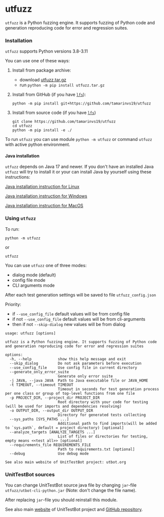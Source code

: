 # utfuzz

`utfuzz` is a Python fuzzing engine. It supports fuzzing of Python code and generation reproducing code for error and regression suites.

### Installation

`utfuzz` supports Python versions 3.8-3.11

You can use one of these ways:
1. Install from package archive:
    - download [utfuzz.tar.gz](https://github.com/tamarinvs19/utfuzz/raw/master/utfuzz_build/utfuzz.tar.gz?download=)
    - run
      `
      python -m pip install utfuzz.tar.gz
      `

2. Install from GitHub (if you have [`lfs`](https://docs.github.com/en/repositories/working-with-files/managing-large-files/about-git-large-file-storage)):
    ```shell
    python -m pip install git+https://github.com/tamarinvs19/utfuzz
    ```
3. Install from source code (if you have [`lfs`](https://docs.github.com/en/repositories/working-with-files/managing-large-files/about-git-large-file-storage))
    ```shell
    git clone https://github.com/tamarinvs19/utfuzz
    cd utfuzz
    python -m pip install -e ./
    ```

To run `utfuzz` you can use module `python -m utfuzz` or command `utfuzz` with active python environment.

#### Java installation

`utfuzz` depends on Java 17 and newer. If you don't have an installed Java `utfuzz` will try to install it or your can install Java by yourself using these instructions:

[Java installation instruction for Linux](https://docs.oracle.com/en/java/javase/17/install/installation-jdk-linux-platforms.html)

[Java installation instruction for Windows](https://docs.oracle.com/en/java/javase/17/install/installation-jdk-microsoft-windows-platforms.html)

[Java installation instruction for MacOS](https://docs.oracle.com/en/java/javase/17/install/installation-jdk-macos.html)

### Using `utfuzz`

To run:
```shell
python -m utfuzz
```
or
```shell
utfuzz
```

You can use `utfuzz` one of three modes:
* dialog mode (default)
* config file mode
* CLI arguments mode

After each test generation settings will be saved to file `utfuzz_config.json`

Priority:
* if `--use_config_file` default values will be from config file
* if not `--use_config_file` default values will be from cli-arguments
* then if not `--skip-dialog` new values will be from dialog

```
usage: utfuzz [options]

utfuzz is a Python fuzzing engine. It supports fuzzing of Python code and generation reproducing code for error and regression suites

options:
  -h, --help            show this help message and exit
  --skip_dialog         Do not ask parameters before execution
  --use_config_file     Use config file in current directory
  --generate_only_error_suite
                        Generate only error suite
  -j JAVA, --java JAVA  Path to Java executable file or JAVA_HOME
  -t TIMEOUT, --timeout TIMEOUT
                        Timeout in seconds for test generation process per one class or group of top-level functions from one file
  -p PROJECT_DIR, --project_dir PROJECT_DIR
                        Root directory with your code for testing (will be used for imports and dependencies resolving)
  -o OUTPUT_DIR, --output_dir OUTPUT_DIR
                        Directory for generated tests collecting
  --sys_paths [SYS_PATHS ...]
                        Additional path to find imports(will be added to `sys.path`, default = project directory) [optional]
  --analyze_targets [ANALYZE_TARGETS ...]
                        List of files or directories for testing, empty means <<test all>> [optional]
  --requirements_file REQUIREMENTS_FILE
                        Path to requirements.txt [optional]
  --debug               Use debug mode

See also main website of UnitTestBot project: utbot.org
```

### UnitTestBot sources
You can change UnitTestBot source java file by changing `jar`-file `utfuzz/utbot-cli-python.jar` (Note: don't change the file name).

After replacing `jar`-file you should reinstall this module.


See also main [website](https://utbot.org) of UnitTestBot project and [GitHub repository](github.com/UnitTestBot/UTBotJava).

